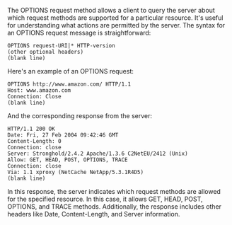 The OPTIONS request method allows a client to query the server about which request methods are supported for a particular resource. It's useful for understanding what actions are permitted by the server. The syntax for an OPTIONS request message is straightforward:

```
OPTIONS request-URI|* HTTP-version
(other optional headers)
(blank line)
```

Here's an example of an OPTIONS request:

```
OPTIONS http://www.amazon.com/ HTTP/1.1
Host: www.amazon.com
Connection: Close
(blank line)
```

And the corresponding response from the server:

```
HTTP/1.1 200 OK
Date: Fri, 27 Feb 2004 09:42:46 GMT
Content-Length: 0
Connection: close
Server: Stronghold/2.4.2 Apache/1.3.6 C2NetEU/2412 (Unix)
Allow: GET, HEAD, POST, OPTIONS, TRACE
Connection: close
Via: 1.1 xproxy (NetCache NetApp/5.3.1R4D5)
(blank line)
```

In this response, the server indicates which request methods are allowed for the specified resource. In this case, it allows GET, HEAD, POST, OPTIONS, and TRACE methods. Additionally, the response includes other headers like Date, Content-Length, and Server information.